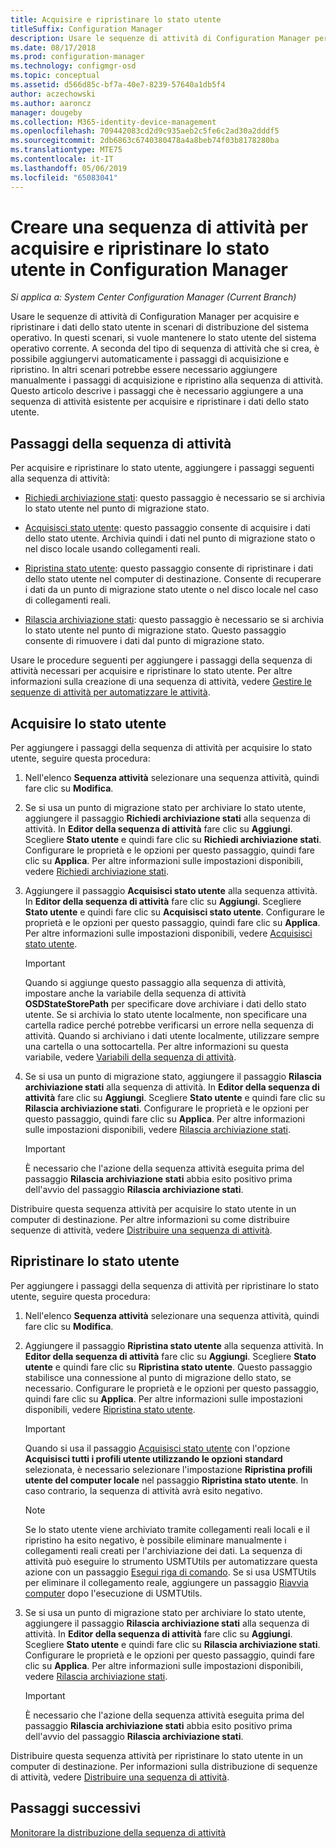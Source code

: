 ```yaml
---
title: Acquisire e ripristinare lo stato utente
titleSuffix: Configuration Manager
description: Usare le sequenze di attività di Configuration Manager per acquisire e ripristinare i dati dello stato utente in scenari di distribuzione del sistema operativo.
ms.date: 08/17/2018
ms.prod: configuration-manager
ms.technology: configmgr-osd
ms.topic: conceptual
ms.assetid: d566d85c-bf7a-40e7-8239-57640a1db5f4
author: aczechowski
ms.author: aaroncz
manager: dougeby
ms.collection: M365-identity-device-management
ms.openlocfilehash: 709442083cd2d9c935aeb2c5fe6c2ad30a2dddf5
ms.sourcegitcommit: 2db6863c6740380478a4a8beb74f03b8178280ba
ms.translationtype: MTE75
ms.contentlocale: it-IT
ms.lasthandoff: 05/06/2019
ms.locfileid: "65083041"
---
```

# <a name="create-a-task-sequence-to-capture-and-restore-user-state-in-configuration-manager"></a>Creare una sequenza di attività per acquisire e ripristinare lo stato utente in Configuration Manager

 *Si applica a: System Center Configuration Manager (Current Branch)*

 Usare le sequenze di attività di Configuration Manager per acquisire e ripristinare i dati dello stato utente in scenari di distribuzione del sistema operativo. In questi scenari, si vuole mantenere lo stato utente del sistema operativo corrente. A seconda del tipo di sequenza di attività che si crea, è possibile aggiungervi automaticamente i passaggi di acquisizione e ripristino. In altri scenari potrebbe essere necessario aggiungere manualmente i passaggi di acquisizione e ripristino alla sequenza di attività. Questo articolo descrive i passaggi che è necessario aggiungere a una sequenza di attività esistente per acquisire e ripristinare i dati dello stato utente.  



## <a name="task-sequence-steps"></a>Passaggi della sequenza di attività  

 Per acquisire e ripristinare lo stato utente, aggiungere i passaggi seguenti alla sequenza di attività:  

 - [Richiedi archiviazione stati](/sccm/osd/understand/task-sequence-steps#BKMK_RequestStateStore): questo passaggio è necessario se si archivia lo stato utente nel punto di migrazione stato.  

- [Acquisisci stato utente](/sccm/osd/understand/task-sequence-steps#BKMK_CaptureUserState): questo passaggio consente di acquisire i dati dello stato utente. Archivia quindi i dati nel punto di migrazione stato o nel disco locale usando collegamenti reali.  

- [Ripristina stato utente](/sccm/osd/understand/task-sequence-steps#BKMK_RestoreUserState): questo passaggio consente di ripristinare i dati dello stato utente nel computer di destinazione. Consente di recuperare i dati da un punto di migrazione stato utente o nel disco locale nel caso di collegamenti reali.  

- [Rilascia archiviazione stati](/sccm/osd/understand/task-sequence-steps#BKMK_ReleaseStateStore): questo passaggio è necessario se si archivia lo stato utente nel punto di migrazione stato. Questo passaggio consente di rimuovere i dati dal punto di migrazione stato.  


 Usare le procedure seguenti per aggiungere i passaggi della sequenza di attività necessari per acquisire e ripristinare lo stato utente. Per altre informazioni sulla creazione di una sequenza di attività, vedere [Gestire le sequenze di attività per automatizzare le attività](/sccm/osd/deploy-use/manage-task-sequences-to-automate-tasks).  



## <a name="capture-the-user-state"></a>Acquisire lo stato utente  

 Per aggiungere i passaggi della sequenza di attività per acquisire lo stato utente, seguire questa procedura:

1.  Nell'elenco **Sequenza attività** selezionare una sequenza attività, quindi fare clic su **Modifica**.  

2.  Se si usa un punto di migrazione stato per archiviare lo stato utente, aggiungere il passaggio **Richiedi archiviazione stati** alla sequenza di attività. In **Editor della sequenza di attività** fare clic su **Aggiungi**. Scegliere **Stato utente** e quindi fare clic su **Richiedi archiviazione stati**. Configurare le proprietà e le opzioni per questo passaggio, quindi fare clic su **Applica**. Per altre informazioni sulle impostazioni disponibili, vedere [Richiedi archiviazione stati](/sccm/osd/understand/task-sequence-steps#BKMK_RequestStateStore).  

3.  Aggiungere il passaggio **Acquisisci stato utente** alla sequenza attività. In **Editor della sequenza di attività** fare clic su **Aggiungi**. Scegliere **Stato utente** e quindi fare clic su **Acquisisci stato utente**. Configurare le proprietà e le opzioni per questo passaggio, quindi fare clic su **Applica**. Per altre informazioni sulle impostazioni disponibili, vedere [Acquisisci stato utente](/sccm/osd/understand/task-sequence-steps#BKMK_CaptureUserState).  

    > [!IMPORTANT]  
    >  Quando si aggiunge questo passaggio alla sequenza di attività, impostare anche la variabile della sequenza di attività **OSDStateStorePath** per specificare dove archiviare i dati dello stato utente. Se si archivia lo stato utente localmente, non specificare una cartella radice perché potrebbe verificarsi un errore nella sequenza di attività. Quando si archiviano i dati utente localmente, utilizzare sempre una cartella o una sottocartella. Per altre informazioni su questa variabile, vedere [Variabili della sequenza di attività](/sccm/osd/understand/task-sequence-variables#OSDStateStorePath).  

4.  Se si usa un punto di migrazione stato, aggiungere il passaggio **Rilascia archiviazione stati** alla sequenza di attività. In **Editor della sequenza di attività** fare clic su **Aggiungi**. Scegliere **Stato utente** e quindi fare clic su **Rilascia archiviazione stati**. Configurare le proprietà e le opzioni per questo passaggio, quindi fare clic su **Applica**. Per altre informazioni sulle impostazioni disponibili, vedere [Rilascia archiviazione stati](/sccm/osd/understand/task-sequence-steps#BKMK_ReleaseStateStore).  

    > [!IMPORTANT]  
    >  È necessario che l'azione della sequenza attività eseguita prima del passaggio **Rilascia archiviazione stati** abbia esito positivo prima dell'avvio del passaggio **Rilascia archiviazione stati**.  


 Distribuire questa sequenza attività per acquisire lo stato utente in un computer di destinazione. Per altre informazioni su come distribuire sequenze di attività, vedere [Distribuire una sequenza di attività](/sccm/osd/deploy-use/deploy-a-task-sequence).  



## <a name="restore-the-user-state"></a>Ripristinare lo stato utente  

 Per aggiungere i passaggi della sequenza di attività per ripristinare lo stato utente, seguire questa procedura:

1. Nell'elenco **Sequenza attività** selezionare una sequenza attività, quindi fare clic su **Modifica**.  

2. Aggiungere il passaggio **Ripristina stato utente** alla sequenza attività. In **Editor della sequenza di attività** fare clic su **Aggiungi**. Scegliere **Stato utente** e quindi fare clic su **Ripristina stato utente**. Questo passaggio stabilisce una connessione al punto di migrazione dello stato, se necessario. Configurare le proprietà e le opzioni per questo passaggio, quindi fare clic su **Applica**. Per altre informazioni sulle impostazioni disponibili, vedere [Ripristina stato utente](/sccm/osd/understand/task-sequence-steps#BKMK_RestoreUserState).  

   > [!Important]  
   >  Quando si usa il passaggio [Acquisisci stato utente](/sccm/osd/understand/task-sequence-steps#BKMK_CaptureUserState) con l'opzione **Acquisisci tutti i profili utente utilizzando le opzioni standard** selezionata, è necessario selezionare l'impostazione **Ripristina profili utente del computer locale** nel passaggio **Ripristina stato utente**. In caso contrario, la sequenza di attività avrà esito negativo.  

   > [!Note]  
   > Se lo stato utente viene archiviato tramite collegamenti reali locali e il ripristino ha esito negativo, è possibile eliminare manualmente i collegamenti reali creati per l'archiviazione dei dati. La sequenza di attività può eseguire lo strumento USMTUtils per automatizzare questa azione con un passaggio [Esegui riga di comando](/sccm/osd/understand/task-sequence-steps#BKMK_RunCommandLine). Se si usa USMTUtils per eliminare il collegamento reale, aggiungere un passaggio [Riavvia computer](/sccm/osd/understand/task-sequence-steps#BKMK_RestartComputer) dopo l'esecuzione di USMTUtils.  

3. Se si usa un punto di migrazione stato per archiviare lo stato utente, aggiungere il passaggio **Rilascia archiviazione stati** alla sequenza di attività. In **Editor della sequenza di attività** fare clic su **Aggiungi**. Scegliere **Stato utente** e quindi fare clic su **Rilascia archiviazione stati**. Configurare le proprietà e le opzioni per questo passaggio, quindi fare clic su **Applica**. Per altre informazioni sulle impostazioni disponibili, vedere [Rilascia archiviazione stati](/sccm/osd/understand/task-sequence-steps#BKMK_ReleaseStateStore).  

   > [!IMPORTANT]  
   >  È necessario che l'azione della sequenza attività eseguita prima del passaggio **Rilascia archiviazione stati** abbia esito positivo prima dell'avvio del passaggio **Rilascia archiviazione stati**.  


 Distribuire questa sequenza attività per ripristinare lo stato utente in un computer di destinazione. Per informazioni sulla distribuzione di sequenze di attività, vedere [Distribuire una sequenza di attività](/sccm/osd/deploy-use/deploy-a-task-sequence).  



## <a name="next-steps"></a>Passaggi successivi

[Monitorare la distribuzione della sequenza di attività](/sccm/osd/deploy-use/monitor-operating-system-deployments#BKMK_TSDeployStatus)
